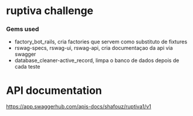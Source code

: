 # ruptiva challenge

### Gems used

* factory_bot_rails, cria factories que servem como substituto de fixtures
* rswag-specs, rswag-ui, rswag-api, cria documentaçao da api via swagger
* database_cleaner-active_record, limpa o banco de dados depois de cada teste

# API documentation
https://app.swaggerhub.com/apis-docs/shafouz/ruptiva1/v1
